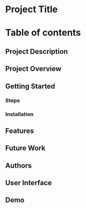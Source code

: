 
# Project Title

# Table of contents


## Project Description

## Project Overview

## Getting Started
### Steps

### Installation

## Features

## Future Work

## Authors


## User Interface

## Demo

